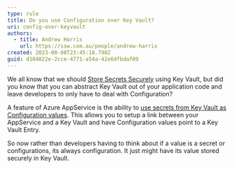```yaml
---
type: rule
title: Do you use Configuration over Key Vault?
uri: config-over-keyvault
authors:
  - title: Andrew Harris
    url: https://ssw.com.au/people/andrew-harris
created: 2023-08-08T23:45:18.798Z
guid: d104022e-2cce-4771-a54a-42e6dfbdaf09
---
```

We all know that we should [Store Secrets Securely](https://www.ssw.com.au/rules/store-your-secrets-securely/) using Key Vault, but did you know that you can abstract Key Vault out of your application code and leave developers to only have to deal with Configuration?

<!--endintro-->

A feature of Azure AppService is the ability to [use secrets from Key Vault as Configuration values](https://learn.microsoft.com/en-us/azure/app-service/app-service-key-vault-references). This allows you to setup a link between your AppService and a Key Vault and have Configuration values point to a Key Vault Entry.

So now rather than developers having to think about if a value is a secret or configurations, its always configuration. It just might have its value stored securely in Key Vault.